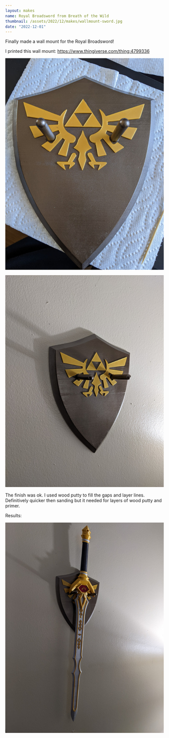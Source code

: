 ```yaml
---
layout: makes
name: Royal Broadsword from Breath of the Wild
thumbnail: /assets/2022/12/makes/wallmount-sword.jpg
date: "2022-12-01"
---
```


Finally made a wall mount for the Royal Broadsword!

I printed this wall mount: https://www.thingiverse.com/thing:4799336

![image not found!](/assets/2022/12/makes/upclose.jpg)

![image not found!](/assets/2022/12/makes/wallmount.jpg)

The finish was ok. I used wood putty to fill the gaps and layer lines. Definitively quicker then sanding but it needed for layers of wood putty and primer.

Results:


![image not found!](/assets/2022/12/makes/wallmount-sword.jpg)
